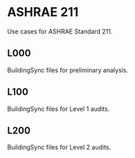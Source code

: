 # ASHRAE 211
Use cases for ASHRAE Standard 211.

## L000
BuildingSync files for preliminary analysis.

## L100
BuildingSync files for Level 1 audits.

## L200
BuildingSync files for Level 2 audits.
